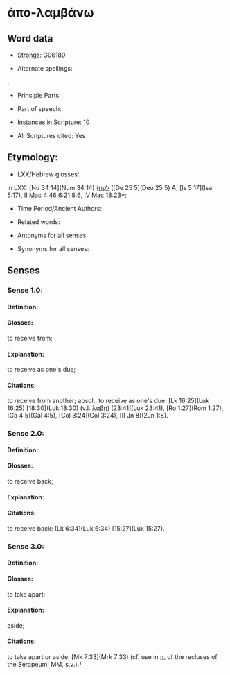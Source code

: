 # ἀπο-λαμβάνω

<!-- Status: S2=NeedsEdits -->
<!-- Lexica used for edits:   -->

## Word data

* Strongs: G06180

* Alternate spellings:

,

* Principle Parts: 


* Part of speech: 


* Instances in Scripture: 10

* All Scriptures cited: Yes

## Etymology: 


* LXX/Hebrew glosses: 

in LXX: [Nu 34:14](Num 34:14) ([לקח](//en-uhl/H3947) ([De 25:5](Deu 25:5) A, [Is 5:17](Isa 5:17), [II Mac 4:46](2Macc.4.46) [6:21](2Macc.6.21) [8:6](2Macc.8.6), [IV Mac 18:23](4Macc.18.23)*;

* Time Period/Ancient Authors: 


* Related words: 

* Antonyms for all senses

* Synonyms for all senses: 


## Senses 


### Sense  1.0: 

#### Definition: 

#### Glosses: 

to receive from; 

#### Explanation: 

to receive as one's due; 

#### Citations: 

to receive from another; absol., to receive as one's due: [Lk 16:25](Luk 16:25) [18:30](Luk 18:30) (v.l. [λάβῃ]()) [23:41](Luk 23:41), [Ro 1:27](Rom 1:27), [Ga 4:5](Gal 4:5), [Col 3:24](Col 3:24), [II Jn 8](2Jn 1:8).

### Sense  2.0: 

#### Definition: 

#### Glosses: 

to receive back; 

#### Explanation: 


#### Citations: 

to receive back: [Lk 6:34](Luk 6:34) [15:27](Luk 15:27).

### Sense  3.0: 

#### Definition: 

#### Glosses: 

to take apart; 

#### Explanation: 

aside; 

#### Citations: 

to take apart or aside: [Mk 7:33](Mrk 7:33) (cf. use in [π.]() of the recluses of the Serapeum; MM, s.v.).†
